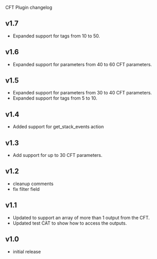 CFT Plugin changelog

v1.7
----
- Expanded support for tags from 10 to 50.

v1.6
----
- Expanded support for parameters from 40 to 60 CFT parameters.

v1.5
----
- Expanded support for parameters from 30 to 40 CFT parameters.  
- Expanded support for tags from 5 to 10.

v1.4
----
- Added support for get_stack_events action

v1.3
----
- Add support for up to 30 CFT parameters.

v1.2
----
- cleanup comments
- fix filter field

v1.1
-----
- Updated to support an array of more than 1 output from the CFT.
- Updated test CAT to show how to access the outputs.


v1.0
-----
- initial release



